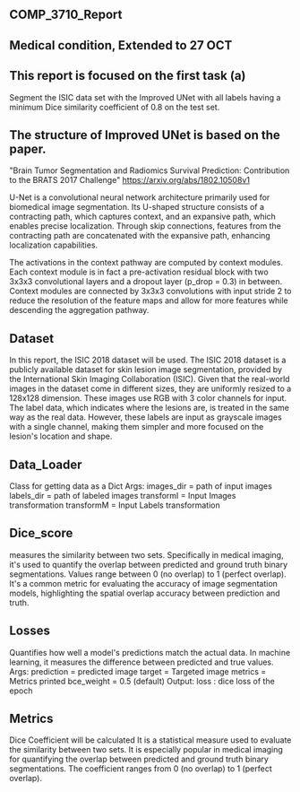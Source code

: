 ## COMP_3710_Report

## Medical condition, Extended to 27 OCT

## This report is focused on the first task (a)
   Segment the ISIC data set with the Improved UNet
   with all labels having a minimum Dice similarity coefficient of 0.8 on the test set.

## The structure of Improved UNet is based on the paper. 
   "Brain Tumor Segmentation and Radiomics Survival Prediction: Contribution to the BRATS 2017 Challenge"
   https://arxiv.org/abs/1802.10508v1

   U-Net is a convolutional neural network architecture primarily used for biomedical image segmentation. 
   Its U-shaped structure consists of a contracting path, which captures context, and an expansive path,
   which enables precise localization. Through skip connections, features from the contracting path are concatenated
   with the expansive path, enhancing localization capabilities.

   The activations in the context pathway are computed by context modules. 
   Each context module is in fact a pre-activation residual block with two 3x3x3 convolutional 
   layers and a dropout layer (p_drop = 0.3) in between. Context modules are connected 
   by 3x3x3 convolutions with input stride 2 to reduce the resolution of the feature maps and allow 
   for more features while descending the aggregation pathway.

## Dataset
   In this report, the ISIC 2018 dataset will be used. 
   The ISIC 2018 dataset is a publicly available dataset for skin lesion image segmentation,
   provided by the International Skin Imaging Collaboration (ISIC). Given that the real-world
   images in the dataset come in different sizes, they are uniformly resized to a 128x128 dimension.
   These images use RGB with 3 color channels for input. The label data, which indicates where the lesions are,
   is treated in the same way as the real data. However, these labels are input as grayscale images with a single channel,
   making them simpler and more focused on the lesion's location and shape.


## Data_Loader
   Class for getting data as a Dict
   Args:
   images_dir = path of input images
   labels_dir = path of labeled images
   transformI = Input Images transformation
   transformM = Input Labels transformation 
   
## Dice_score
measures the similarity between two sets. 
Specifically in medical imaging, it's used to quantify the overlap 
between predicted and ground truth binary segmentations.
Values range between 0 (no overlap) to 1 (perfect overlap). 
It's a common metric for evaluating the accuracy of image segmentation models, 
highlighting the spatial overlap accuracy between prediction and truth.

## Losses
Quantifies how well a model's predictions match the actual data. 
In machine learning, it measures the difference between predicted and true values. 
    Args:
        prediction = predicted image
        target = Targeted image
        metrics = Metrics printed
        bce_weight = 0.5 (default)
    Output:
        loss : dice loss of the epoch


## Metrics 
Dice Coefficient will be calculated 
It is a statistical measure used to evaluate the similarity between two sets. 
It is especially popular in medical imaging for quantifying the overlap between 
predicted and ground truth binary segmentations. 
The coefficient ranges from 0 (no overlap) to 1 (perfect overlap). 









